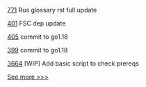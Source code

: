 
[771](https://github.com/hyperledger/fabric-docs-i18n/pull/771) Rus glossary rst full update

[401](https://github.com/hyperledger-labs/fabric-token-sdk/pull/401) FSC dep update

[405](https://github.com/hyperledger-labs/fabric-smart-client/pull/405) commit to go1.18

[399](https://github.com/hyperledger-labs/fabric-token-sdk/pull/399) commit to go1.18

[3664](https://github.com/hyperledger/fabric/pull/3664) [WIP] Add basic script to check prereqs


[See more >>>](https://start-here.hyperledger.org/pull-requests)
